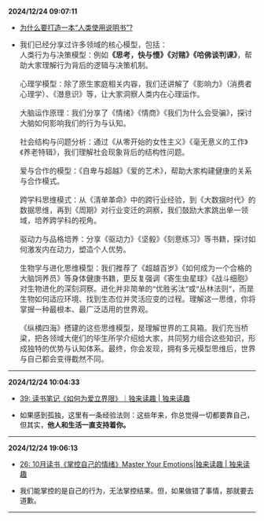 
**2024/12/24 09:07:11**

- [为什么要打造一本“人类使用说明书”?](https://mp.weixin.qq.com/s/idlUMZqXV_Fy_h0R0jRaUg?poc_token=HHQIamejFRwydxtXYdgLDJc4tABk9Ozh96pASwlr)

- <span style="color: rgb(51, 51, 51);text-decoration: none solid rgb(51, 51, 51);font-size: 15px;background-color: rgb(255, 255, 255);font-family: -apple-system, &quot;PingFang SC&quot;, &quot;Helvetica Neue&quot;, Helvetica, &quot;Segoe UI&quot;, Ubuntu, Roboto, Oxygen, Cantarell, &quot;Microsoft YaHei UI&quot;, &quot;Microsoft YaHei&quot;, &quot;Source Han Sans CN&quot;, &quot;WenQuanYi Micro Hei&quot;, sans-serif, &quot;Apple Color Emoji&quot;, &quot;Segoe UI Emoji&quot;, &quot;Segoe UI Symbol&quot;;letter-spacing: normal;text-align: start;" class="js_darkmode__18">我们已经分享过许多领域的核心模型，包括：</span><br style="border-width: 0px;border-style: solid;border-color: rgb(229, 231, 235);" class="js_darkmode__19"><span style="color: rgb(51, 51, 51);text-decoration: none solid rgb(51, 51, 51);font-size: 15px;background-color: rgb(255, 255, 255);font-family: -apple-system, &quot;PingFang SC&quot;, &quot;Helvetica Neue&quot;, Helvetica, &quot;Segoe UI&quot;, Ubuntu, Roboto, Oxygen, Cantarell, &quot;Microsoft YaHei UI&quot;, &quot;Microsoft YaHei&quot;, &quot;Source Han Sans CN&quot;, &quot;WenQuanYi Micro Hei&quot;, sans-serif, &quot;Apple Color Emoji&quot;, &quot;Segoe UI Emoji&quot;, &quot;Segoe UI Symbol&quot;;letter-spacing: normal;text-align: start;" class="js_darkmode__20">人类行为与决策模型：例如<strong>《思考，快与慢》《对赌》《哈佛谈判课》</strong>，帮助大家理解行为背后的逻辑与决策机制。</span><br style="border-width: 0px;border-style: solid;border-color: rgb(229, 231, 235);" class="js_darkmode__21"><br style="border-width: 0px;border-style: solid;border-color: rgb(229, 231, 235);" class="js_darkmode__22"><span style="color: rgb(51, 51, 51);text-decoration: none solid rgb(51, 51, 51);font-size: 15px;background-color: rgb(255, 255, 255);font-family: -apple-system, &quot;PingFang SC&quot;, &quot;Helvetica Neue&quot;, Helvetica, &quot;Segoe UI&quot;, Ubuntu, Roboto, Oxygen, Cantarell, &quot;Microsoft YaHei UI&quot;, &quot;Microsoft YaHei&quot;, &quot;Source Han Sans CN&quot;, &quot;WenQuanYi Micro Hei&quot;, sans-serif, &quot;Apple Color Emoji&quot;, &quot;Segoe UI Emoji&quot;, &quot;Segoe UI Symbol&quot;;letter-spacing: normal;text-align: start;" class="js_darkmode__23">心理学模型：除了原生家庭相关内容，我们还讲解了《影响力》（消费者心理学）、《潜意识》等，让大家洞察人类内在心理运作。</span><br style="border-width: 0px;border-style: solid;border-color: rgb(229, 231, 235);" class="js_darkmode__24"><br style="border-width: 0px;border-style: solid;border-color: rgb(229, 231, 235);" class="js_darkmode__25"><span style="color: rgb(51, 51, 51);text-decoration: none solid rgb(51, 51, 51);font-size: 15px;background-color: rgb(255, 255, 255);font-family: -apple-system, &quot;PingFang SC&quot;, &quot;Helvetica Neue&quot;, Helvetica, &quot;Segoe UI&quot;, Ubuntu, Roboto, Oxygen, Cantarell, &quot;Microsoft YaHei UI&quot;, &quot;Microsoft YaHei&quot;, &quot;Source Han Sans CN&quot;, &quot;WenQuanYi Micro Hei&quot;, sans-serif, &quot;Apple Color Emoji&quot;, &quot;Segoe UI Emoji&quot;, &quot;Segoe UI Symbol&quot;;letter-spacing: normal;text-align: start;" class="js_darkmode__26">大脑运作原理：我们分享了《情绪》《情商》《我们为什么会受骗》，探讨大脑如何影响我们的行为与认知。</span><br style="border-width: 0px;border-style: solid;border-color: rgb(229, 231, 235);" class="js_darkmode__27"><br style="border-width: 0px;border-style: solid;border-color: rgb(229, 231, 235);" class="js_darkmode__28"><span style="color: rgb(51, 51, 51);text-decoration: none solid rgb(51, 51, 51);font-size: 15px;background-color: rgb(255, 255, 255);font-family: -apple-system, &quot;PingFang SC&quot;, &quot;Helvetica Neue&quot;, Helvetica, &quot;Segoe UI&quot;, Ubuntu, Roboto, Oxygen, Cantarell, &quot;Microsoft YaHei UI&quot;, &quot;Microsoft YaHei&quot;, &quot;Source Han Sans CN&quot;, &quot;WenQuanYi Micro Hei&quot;, sans-serif, &quot;Apple Color Emoji&quot;, &quot;Segoe UI Emoji&quot;, &quot;Segoe UI Symbol&quot;;letter-spacing: normal;text-align: start;" class="js_darkmode__29">社会结构与问题分析：通过《从零开始的女性主义》《毫无意义的工作》《养老特辑》，我们理解社会现象背后的结构性问题。</span><br style="border-width: 0px;border-style: solid;border-color: rgb(229, 231, 235);" class="js_darkmode__30"><br style="border-width: 0px;border-style: solid;border-color: rgb(229, 231, 235);" class="js_darkmode__31"><span style="color: rgb(51, 51, 51);text-decoration: none solid rgb(51, 51, 51);font-size: 15px;background-color: rgb(255, 255, 255);font-family: -apple-system, &quot;PingFang SC&quot;, &quot;Helvetica Neue&quot;, Helvetica, &quot;Segoe UI&quot;, Ubuntu, Roboto, Oxygen, Cantarell, &quot;Microsoft YaHei UI&quot;, &quot;Microsoft YaHei&quot;, &quot;Source Han Sans CN&quot;, &quot;WenQuanYi Micro Hei&quot;, sans-serif, &quot;Apple Color Emoji&quot;, &quot;Segoe UI Emoji&quot;, &quot;Segoe UI Symbol&quot;;letter-spacing: normal;text-align: start;" class="js_darkmode__32">爱与合作的模型：《自卑与超越》《爱的艺术》，帮助大家构建健康的关系与合作模式。</span><br style="border-width: 0px;border-style: solid;border-color: rgb(229, 231, 235);" class="js_darkmode__33"><br style="border-width: 0px;border-style: solid;border-color: rgb(229, 231, 235);" class="js_darkmode__34"><span style="color: rgb(51, 51, 51);text-decoration: none solid rgb(51, 51, 51);font-size: 15px;background-color: rgb(255, 255, 255);font-family: -apple-system, &quot;PingFang SC&quot;, &quot;Helvetica Neue&quot;, Helvetica, &quot;Segoe UI&quot;, Ubuntu, Roboto, Oxygen, Cantarell, &quot;Microsoft YaHei UI&quot;, &quot;Microsoft YaHei&quot;, &quot;Source Han Sans CN&quot;, &quot;WenQuanYi Micro Hei&quot;, sans-serif, &quot;Apple Color Emoji&quot;, &quot;Segoe UI Emoji&quot;, &quot;Segoe UI Symbol&quot;;letter-spacing: normal;text-align: start;" class="js_darkmode__35">跨学科思维模式：从《清单革命》中的跨行业经验，到《大数据时代》的数据思维，再到《周期》对行业变迁的洞察，我们鼓励大家跳出单一领域，培养跨学科的视角。</span><br style="border-width: 0px;border-style: solid;border-color: rgb(229, 231, 235);" class="js_darkmode__36"><br style="border-width: 0px;border-style: solid;border-color: rgb(229, 231, 235);" class="js_darkmode__37"><span style="color: rgb(51, 51, 51);text-decoration: none solid rgb(51, 51, 51);font-size: 15px;background-color: rgb(255, 255, 255);font-family: -apple-system, &quot;PingFang SC&quot;, &quot;Helvetica Neue&quot;, Helvetica, &quot;Segoe UI&quot;, Ubuntu, Roboto, Oxygen, Cantarell, &quot;Microsoft YaHei UI&quot;, &quot;Microsoft YaHei&quot;, &quot;Source Han Sans CN&quot;, &quot;WenQuanYi Micro Hei&quot;, sans-serif, &quot;Apple Color Emoji&quot;, &quot;Segoe UI Emoji&quot;, &quot;Segoe UI Symbol&quot;;letter-spacing: normal;text-align: start;" class="js_darkmode__38">驱动力与品格培养：分享《驱动力》《坚毅》《刻意练习》等书籍，探讨如何激发内在动力，塑造个人优势。</span><br style="border-width: 0px;border-style: solid;border-color: rgb(229, 231, 235);" class="js_darkmode__39"><br style="border-width: 0px;border-style: solid;border-color: rgb(229, 231, 235);" class="js_darkmode__40"><span style="color: rgb(51, 51, 51);text-decoration: none solid rgb(51, 51, 51);font-size: 15px;background-color: rgb(255, 255, 255);font-family: -apple-system, &quot;PingFang SC&quot;, &quot;Helvetica Neue&quot;, Helvetica, &quot;Segoe UI&quot;, Ubuntu, Roboto, Oxygen, Cantarell, &quot;Microsoft YaHei UI&quot;, &quot;Microsoft YaHei&quot;, &quot;Source Han Sans CN&quot;, &quot;WenQuanYi Micro Hei&quot;, sans-serif, &quot;Apple Color Emoji&quot;, &quot;Segoe UI Emoji&quot;, &quot;Segoe UI Symbol&quot;;letter-spacing: normal;text-align: start;" class="js_darkmode__41">生物学与进化思维模型：我们推荐了《超越百岁》《如何成为一个合格的大脑饲养员》等身体健康书籍，更反复强调《寄生虫星球》《战斗细胞》对生物进化的深刻洞察。进化并非简单的“优胜劣汰”或“丛林法则”，而是生物如何适应环境、找到生态位并灵活应变的过程。理解这一思维，你将掌握一种最根本、最广泛适用的世界观。</span><br style="border-width: 0px;border-style: solid;border-color: rgb(229, 231, 235);" class="js_darkmode__42"><br style="border-width: 0px;border-style: solid;border-color: rgb(229, 231, 235);" class="js_darkmode__43"><span style="color: rgb(51, 51, 51);text-decoration: none solid rgb(51, 51, 51);font-size: 15px;background-color: rgb(255, 255, 255);font-family: -apple-system, &quot;PingFang SC&quot;, &quot;Helvetica Neue&quot;, Helvetica, &quot;Segoe UI&quot;, Ubuntu, Roboto, Oxygen, Cantarell, &quot;Microsoft YaHei UI&quot;, &quot;Microsoft YaHei&quot;, &quot;Source Han Sans CN&quot;, &quot;WenQuanYi Micro Hei&quot;, sans-serif, &quot;Apple Color Emoji&quot;, &quot;Segoe UI Emoji&quot;, &quot;Segoe UI Symbol&quot;;letter-spacing: normal;text-align: start;" class="js_darkmode__44">《纵横四海》搭建的这些思维模型，是理解世界的工具箱。我们充当桥梁，把各领域大佬们的毕生所学介绍给大家，共同努力组合这些知识，形成独特的优势与认知体系。最终，你会发现，拥有多元模型思维后，世界与自己都会变得截然不同。</span>


---


**2024/12/24 10:04:33**

- [39: 读书笔记《如何为爱立界限》｜独来读趣 | 独来读趣](https://molly.zhubai.love/posts/2283235901826285568)

- <span>如果感到孤独，这里有一条经验法则：这些年来，你总觉得一切都要靠自己，但其实，</span><span style="font-weight: bold;">他人和生活一直支持着你。</span>


---


**2024/12/24 19:06:13**

- [26: 10月读书《掌控自己的情绪》Master Your Emotions|独来读趣 | 独来读趣](https://molly.zhubai.love/posts/2191221630846386176)

- 我们能掌控的是自己的行为，无法掌控结果。但，如果做错了事情，那就要去道歉。


---

